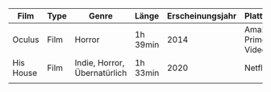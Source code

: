 | Film      | Type | Genre                        | Länge    | Erscheinungsjahr | Plattform          | Review                                    | Link                                          |
|-----------|------|------------------------------|----------|------------------|--------------------|-------------------------------------------|-----------------------------------------------|
| Oculus    | Film | Horror                       | 1h 39min | 2014             | Amazon Prime Video | [Rotten Tomatoes](https://bit.ly/3fG7mp3) | [Amazon Prime Video](https://amzn.to/39byknd) |
| His House | Film | Indie, Horror, Übernatürlich | 1h 33min | 2020             | Netflix            | [Rotten Tomatoes](https://bit.ly/2KCIpze) | [Netflix](https://bit.ly/2UWg1Kj)             |
|           |      |                              |          |                  |                    |                                           |                                               |
